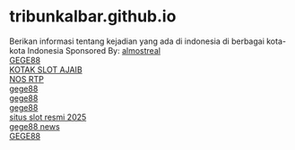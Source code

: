 # tribunkalbar.github.io
Berikan informasi tentang kejadian yang ada di indonesia di berbagai kota-kota Indonesia
Sponsored By:
<a href="https://www.almostreal.org/">almostreal</a><br/>
<a href="https://gege88.it.com">GEGE88</a><br/>
<a href="https://kotakslotajaib.net">KOTAK SLOT AJAIB</a><br/>
<a href="https://nosrtp.my">NOS RTP</a><br/>
<a href="https://reflexbooking.com">gege88</a><br/>
<a href="https://judopreneste.com">gege88</a><br/>
<a href="https://alphaermis.org">gege88</a><br/>
<a href="https://gege88id.lol">situs slot resmi 2025</a><br/>
<a href="https://edweblogs.org">gege88 news</a><br/>
<a href="https://pastijepe.cam">GEGE88</a><br/>
